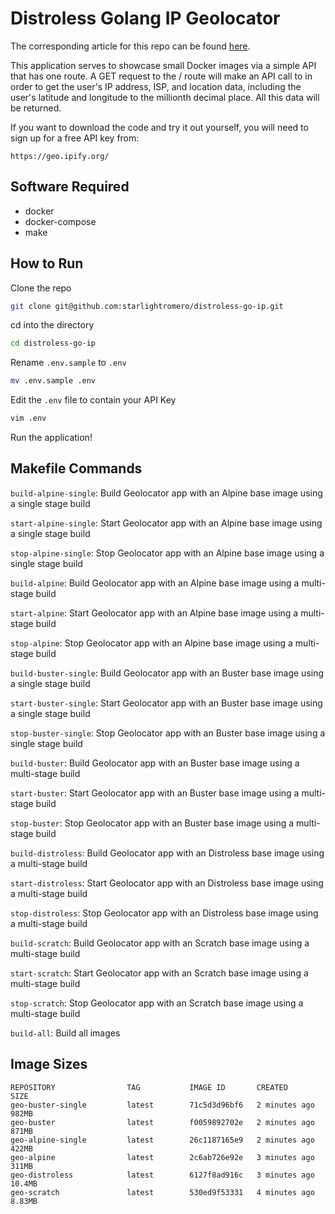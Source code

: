 # Distroless Golang IP Geolocator

The corresponding article for this repo can be found [here](https://medium.com/nerd-for-tech/look-docker-no-distro-5dc87d4deb00).

This application serves to showcase small Docker images via a simple API that has one route. A GET request to the / route will make an API call to in order to get the user's IP address, ISP, and location data, including the user's latitude and longitude to the millionth decimal place. All this data will be returned.

If you want to download the code and try it out yourself, you will need to sign up for a free API key from:

```
https://geo.ipify.org/
```

## Software Required

- docker
- docker-compose
- make

## How to Run

Clone the repo
```zsh
git clone git@github.com:starlightromero/distroless-go-ip.git
```

cd into the directory
```zsh
cd distroless-go-ip
```

Rename `.env.sample` to `.env`
```zsh
mv .env.sample .env
```

Edit the `.env` file to contain your API Key
```zsh
vim .env
```

Run the application!


## Makefile Commands

`build-alpine-single`: Build Geolocator app with an Alpine base image using a single stage build

`start-alpine-single`: Start Geolocator app with an Alpine base image using a single stage build

`stop-alpine-single`: Stop Geolocator app with an Alpine base image using a single stage build

`build-alpine`: Build Geolocator app with an Alpine base image using a multi-stage build

`start-alpine`: Start Geolocator app with an Alpine base image using a multi-stage build

`stop-alpine`: Stop Geolocator app with an Alpine base image using a multi-stage build

`build-buster-single`: Build Geolocator app with an Buster base image using a single stage build

`start-buster-single`: Start Geolocator app with an Buster base image using a single stage build

`stop-buster-single`: Stop Geolocator app with an Buster base image using a single stage build

`build-buster`: Build Geolocator app with an Buster base image using a multi-stage build

`start-buster`: Start Geolocator app with an Buster base image using a multi-stage build

`stop-buster`: Stop Geolocator app with an Buster base image using a multi-stage build

`build-distroless`: Build Geolocator app with an Distroless base image using a multi-stage build

`start-distroless`: Start Geolocator app with an Distroless base image using a multi-stage build

`stop-distroless`: Stop Geolocator app with an Distroless base image using a multi-stage build

`build-scratch`: Build Geolocator app with an Scratch base image using a multi-stage build

`start-scratch`: Start Geolocator app with an Scratch base image using a multi-stage build

`stop-scratch`: Stop Geolocator app with an Scratch base image using a multi-stage build

`build-all`: Build all images

## Image Sizes
```
REPOSITORY                TAG           IMAGE ID       CREATED              SIZE
geo-buster-single         latest        71c5d3d96bf6   2 minutes ago        982MB
geo-buster                latest        f0059892702e   2 minutes ago        871MB
geo-alpine-single         latest        26c1187165e9   2 minutes ago        422MB
geo-alpine                latest        2c6ab726e92e   3 minutes ago        311MB
geo-distroless            latest        6127f8ad916c   3 minutes ago        10.4MB
geo-scratch               latest        530ed9f53331   4 minutes ago        8.83MB
```
